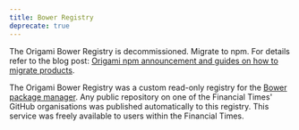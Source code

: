 ```yaml
---
title: Bower Registry
deprecate: true
---
```


The Origami Bower Registry is decommissioned. Migrate to npm. For details refer to the blog post: [Origami npm announcement and guides on how to migrate products](https://origami.ft.com/blog/2021/07/01/origami-on-npm-and-how-to-migrate/).

The Origami Bower Registry was a custom read-only registry for the <a href="https://bower.io/">Bower package manager</a>. Any public repository on one of the Financial Times' GitHub organisations was published automatically to this registry. This service was freely available to users within the Financial Times.
